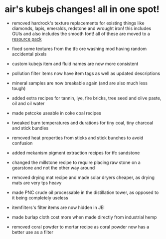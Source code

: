 # air's kubejs changes! all in one spot!
- removed hardrock's texture replacements for existing things like diamonds, lapis, emeralds, redstone and wrought iron! this includes GUIs and also includes the smooth font! all of these are moved to a [resource pack](https://github.com/airsh4de/htfc3-kubejs_patches/blob/main/hardrock's%20texture%20overrides.zip)
- fixed some textures from the tfc ore washing mod having random accidental pixels
- custom kubejs item and fluid names are now more consistent
- pollution filter items now have item tags as well as updated descriptions
- mineral samples are now breakable again (and are also much less tough)

- added extra recipes for tannin, lye, fire bricks, tree seed and olive paste, oil and oil water
- made petcoke useable in coke coal recipes
- tweaked burn temperatures and durations for tiny coal, tiny charcoal and stick bundles
- removed heat properties from sticks and stick bunches to avoid confusion
- added mekanism pigment extraction recipes for tfc sandstone
- changed the millstone recipe to require placing raw stone on a gearstone and not the other way around
- removed drying mat recipe and made solar dryers cheaper, as drying mats are very tps heavy
- made PNC crude oil processable in the distillation tower, as opposed to it being completely useless
- itemfilters's filter items are now hidden in JEI
- made burlap cloth cost more when made directly from industrial hemp
- removed coral powder to mortar recipe as coral powder now has a better use as a filter
